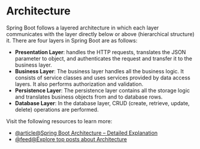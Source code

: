 # Architecture

Spring Boot follows a layered architecture in which each layer communicates with the layer directly below or above (hierarchical structure) it. There are four layers in Spring Boot are as follows:

*   **Presentation Layer**: handles the HTTP requests, translates the JSON parameter to object, and authenticates the request and transfer it to the business layer.
*   **Business Layer**: The business layer handles all the business logic. It consists of service classes and uses services provided by data access layers. It also performs authorization and validation.
*   **Persistence Layer**: The persistence layer contains all the storage logic and translates business objects from and to database rows.
*   **Database Layer**: In the database layer, CRUD (create, retrieve, update, delete) operations are performed.

Visit the following resources to learn more:

- [@article@Spring Boot Architecture – Detailed Explanation](https://www.interviewbit.com/blog/spring-boot-architecture)
- [@feed@Explore top posts about Architecture](https://app.daily.dev/tags/architecture?ref=roadmapsh)